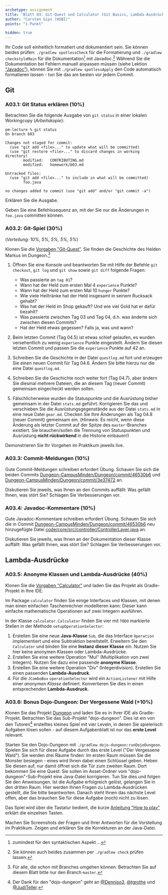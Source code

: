 ```yaml
---
archetype: assignment
title: "Blatt 03: Git-Quest und Calculator (Git Basics, Lambda-Ausdrücke)"
author: "Carsten Gips (HSBI)"
points: "1 Punkt"

hidden: true
---
```


Ihr Code soll einheitlich formatiert und dokumentiert sein. Sie können beides prüfen:
`./gradlew spotlessCheck` für die Formatierung und `./gradlew checkstyleMain` für die
Dokumentation[^1] mit Javadoc.[^2] Während Sie die Dokumentation bei Fehlern manuell anpassen
müssen (siehe Lektion ["Javadoc"]), können Sie mit `./gradlew spotlessApply` den Code
automatisch formatieren lassen - tun Sie das am besten vor jedem Commit.

## Git

### A03.1: Git Status erklären (10%)

Betrachten Sie die folgende Ausgabe von `git status` in einer lokalen Workingcopy
(*Arbeitskopie*):

    pm-lecture % git status
    On branch b03

    Changes not staged for commit:
      (use "git add <file>..." to update what will be committed)
      (use "git restore <file>..." to discard changes in working directory)
            modified:   CONTRIBUTING.md
            modified:   homework/b03.md

    Untracked files:
      (use "git add <file>..." to include in what will be committed)
            foo.java

    no changes added to commit (use "git add" and/or "git commit -a")

Erklären Sie die Ausgabe.

Geben Sie eine Befehlssequenz an, mit der Sie nur die Änderungen in `foo.java` committen
können.

### A03.2: Git-Spiel (30%)

(*Verteilung: 10%, 5%, 5%, 5%, 5%*)

Klonen Sie die [Vorgaben "Git-Quest"]. Sie finden die Geschichte des Helden Markus im
Dungeon.[^3]

1.  Öffnen Sie eine Konsole und beantworten Sie mit Hilfe der Befehle `git checkout`,
    `git log` und `git show` sowie `git diff` folgende Fragen:

    -   Was passierte an `tag 01`?
    -   Wann hat der Held zum ersten Mal 4 `experience` Punkte?
    -   Wann hat der Held zum ersten Mal 10 `hunger` Punkte?
    -   Wie viele Heiltränke hat der Held insgesamt in seinem Rucksack gehabt?
    -   Was hat der Held im Shop gekauft? Und wie viel Gold hat er dafür bezahlt?
    -   Was passierte zwischen Tag 03 und Tag 04, d.h. was änderte sich zwischen diesen
        Commits?
    -   Hat der Held etwas gegessen? Falls ja, was und wann?

2.  Beim letzten Commit (Tag 04.5) ist etwas schief gelaufen, es wurden versehentlich zu wenig
    `experience` Punkte eingestellt. Ändern Sie diesen letzten Commit und passen Sie die
    `experience` Punkte auf 42 an.

3.  Schreiben Sie die Geschichte in der Datei `questlog.md` fort und erzeugen Sie einen neuen
    Commit für Tag 04.6. Ändern Sie bitte hierzu nur die eine Datei `questlog.md`.

4.  Schreiben Sie die Geschichte noch weiter fort (Tag 04.7), aber ändern Sie diesmal mehrere
    Dateien, die an diesem Tag (neuer Commit) gemeinsam eingecheckt werden sollen.

5.  Fälschlicherweise wurden die Statuspunkte und die Ausrüstung bisher gemeinsam in der Datei
    `stats.md` geführt. Korrigieren Sie das und verschieben Sie die Ausrüstungsgegenstände aus
    der Datei `stats.md` in eine neue Datei `gear.md`. Checken Sie Ihre Änderungen als Tag
    04.8 (neuer Commit) gemeinsam ein. (*Hinweis*: Es reicht, wenn diese Änderung als letzter
    Commit auf der Spitze des `master`-Branches existiert. Sie brauchen/sollen die Trennung
    von Statuspunkten und Ausrüstung **nicht rückwirkend** in die Historie einbauen!)

Demonstrieren Sie Ihr Vorgehen im Praktikum jeweils live.

### A03.3: Commit-Meldungen (10%)

Gute Commit-Meldungen schreiben erfordert Übung. Schauen Sie sich die beiden Commits
[Dungeon-CampusMinden/Dungeon/commit/46530b6] und
[Dungeon-CampusMinden/Dungeon/commit/3e37472] an.

Diskutieren Sie jeweils, was Ihnen an den Commits auffällt: Was gefällt Ihnen, was stört Sie?
Schlagen Sie Verbesserungen vor.

### A03.4: Javadoc-Kommentare (10%)

Gute Javadoc-Kommentare schreiben erfordert Übung. Schauen Sie sich die in Commit
[Dungeon-CampusMinden/Dungeon/commit/46530b6] neu hinzugefügte Datei
[code/core/src/controller/ControllerLayer.java] an.

Diskutieren Sie jeweils, was Ihnen an der Dokumentation dieser Klasse auffällt: Was gefällt
Ihnen, was stört Sie? Schlagen Sie Verbesserungen vor.

## Lambda-Ausdrücke

### A03.5: Anonyme Klassen und Lambda-Ausdrücke (40%)

Klonen Sie die [Vorgaben "Calculator"] und laden Sie das Projekt als Gradle-Projekt in Ihre
IDE.

Im Package `calculator` finden Sie einige Interfaces und Klassen, mit denen man einen
einfachen Taschenrechner modellieren kann: Dieser kann einfache mathematische Operationen auf
zwei Integern ausführen.

In der Klasse `calculator.Calculator` finden Sie vier mit `TODO` markierte Stellen in der
Methode `setupOperationSelector`:

1.  Erstellen Sie eine neue **Java-Klasse** `Sub`, die das Interface `Operation` implementiert
    und eine Subtraktion bereitstellt. Erweitern Sie den `Calculator` und binden Sie eine
    **Instanz dieser Klasse** ein. Nutzen Sie hier keine anonymen Klassen oder
    Lambda-Ausdrücke.
2.  Erstellen Sie eine weitere Operation "Mul" (Multiplikation von zwei Integern). Nutzen Sie
    dazu eine passende **anonyme Klasse**.
3.  Erstellen Sie eine weitere Operation "Div" (Integerdivision). Erstellen Sie einen
    passenden **Lambda-Ausdruck**.
4.  Für die `JComboBox` `operationSelector` wird ein `ActionListener` mit Hilfe einer
    *anonymen Klasse* definiert. Konvertieren Sie dies in einen entsprechenden
    **Lambda-Ausdruck**.

### A03.6: Bonus Dojo-Dungeon: Der Vergessene Wald (+10%)

Klonen Sie das Projekt [Dungeon] und laden Sie es in Ihrer IDE als Gradle-Projekt. Betrachten
Sie das Sub-Projekt "dojo-dungeon". Dies ist ein von den Tutoren[^4] erstelltes kleines Spiel
mit vier Leveln, in denen Sie spielerisch Aufgaben lösen sollen - auf diesem Aufgabenblatt ist
nur das **erste Level** relevant.

Starten Sie den Dojo-Dungeon mit `./gradlew dojo-dungeon:runDojoDungeon`. Spielen Sie sich für
diese Aufgabe durch das erste Level ("Der Vergessene Wald"). Sie werden drei Räume finden: Im
ersten Raum müssen Sie die Monster besiegen - eines wird Ihnen dabei einen Schlüssel geben.
Heben Sie diesen auf, nur damit öffnet sich die Tür zum zweiten Raum. Dort bekommen Sie eine
Quest: Sie sollen im Asset-Ordner vom "dojo-dungeon"-Sub-Projekt eine Java-Datei korrigieren.
Tun Sie dies und folgen Sie den Anweisungen. Ist die Aufgabe erfolgreich gelöst, gelangen Sie
in den dritten Raum. Hier werden Ihnen Fragen zu Lambda-Ausdrücken gestellt, die Sie bitte
beantworten. Danach steht Ihnen das nächste Level offen, aber das brauchen Sie für diese
Aufgabe (noch) nicht zu lösen.

Das Spiel wird über die Tastatur bedient, die kurze [Anleitung "How to play"] erklärt die
einzelnen Tasten.

Machen Sie Screenshots der Fragen und Ihrer Antworten für die Vorstellung im Praktikum. Zeigen
und erklären Sie die Korrekturen an der Java-Datei.

[^1]: zumindest für den syntaktischen Aspekt ...

[^2]: Sie können auch beides zusammen per `./gradlew check` prüfen lassen.

[^3]: Für alle, die schon mit Branches umgehen können: Betrachten Sie auf diesem Blatt bitte
    nur den Branch `master`.

[^4]: Der Dank für den "dojo-dungeon" geht an [\@Denniso3], [\@tgrothe] und [\@JudiTeller].

  ["Javadoc"]: ../lecture/coding/javadoc.md
  [Vorgaben "Git-Quest"]: https://github.com/Programmiermethoden-CampusMinden/prog2_ybel_gitquest
  [Dungeon-CampusMinden/Dungeon/commit/46530b6]: https://github.com/Dungeon-CampusMinden/Dungeon/commit/46530b6dc970a8cedb0610b92268b9c78345e067
  [Dungeon-CampusMinden/Dungeon/commit/3e37472]: https://github.com/Dungeon-CampusMinden/Dungeon/commit/3e3747220ade538b4c974a520cc9104121789aa1
  [code/core/src/controller/ControllerLayer.java]: https://github.com/Dungeon-CampusMinden/Dungeon/blob/46530b6dc970a8cedb0610b92268b9c78345e067/code/core/src/controller/ControllerLayer.java
  [Vorgaben "Calculator"]: https://github.com/Programmiermethoden-CampusMinden/prog2_ybel_calculator
  [Dungeon]: https://github.com/Dungeon-CampusMinden/Dungeon
  [Anleitung "How to play"]: https://github.com/Dungeon-CampusMinden/Dungeon/blob/master/dungeon/doc/how_to_play.md
  [\@Denniso3]: https://github.com/Denniso3
  [\@tgrothe]: https://github.com/tgrothe
  [\@JudiTeller]: https://github.com/JudiTeller
